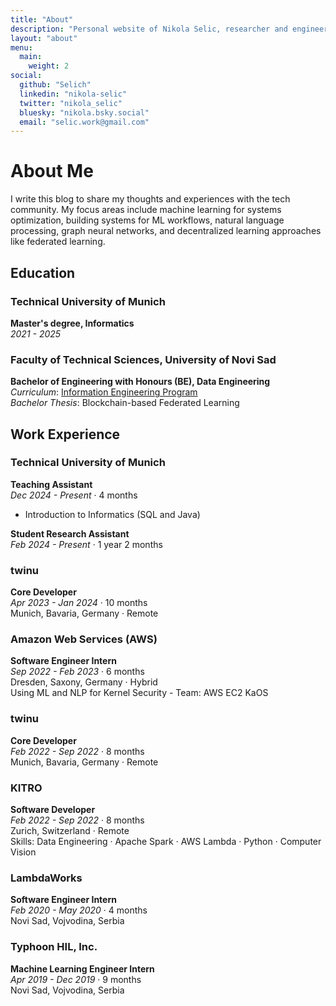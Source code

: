 ```yaml
---
title: "About"
description: "Personal website of Nikola Selic, researcher and engineer focused on machine learning systems, NLP, graph neural networks, and decentralized learning approaches."
layout: "about"
menu:
  main:
    weight: 2
social:
  github: "Selich"
  linkedin: "nikola-selic"
  twitter: "nikola_selic"
  bluesky: "nikola.bsky.social"
  email: "selic.work@gmail.com"
---
```


# About Me

I write this blog to share my thoughts and experiences with the tech community. My focus areas include machine learning for systems optimization, building systems for ML workflows, natural language processing, graph neural networks, and decentralized learning approaches like federated learning.

## Education

### Technical University of Munich
**Master's degree, Informatics**  
*2021 - 2025*

### Faculty of Technical Sciences, University of Novi Sad
**Bachelor of Engineering with Honours (BE), Data Engineering**  
*Curriculum*: [Information Engineering Program](http://www.ftn.uns.ac.rs/416590128/information-engineering)  
*Bachelor Thesis*: Blockchain-based Federated Learning

## Work Experience

### Technical University of Munich
**Teaching Assistant**  
*Dec 2024 - Present* · 4 months  
- Introduction to Informatics (SQL and Java)

**Student Research Assistant**  
*Feb 2024 - Present* · 1 year 2 months

### twinu
**Core Developer**  
*Apr 2023 - Jan 2024* · 10 months  
Munich, Bavaria, Germany · Remote

### Amazon Web Services (AWS)
**Software Engineer Intern**  
*Sep 2022 - Feb 2023* · 6 months  
Dresden, Saxony, Germany · Hybrid  
Using ML and NLP for Kernel Security - Team: AWS EC2 KaOS

### twinu
**Core Developer**  
*Feb 2022 - Sep 2022* · 8 months  
Munich, Bavaria, Germany · Remote

### KITRO
**Software Developer**  
*Feb 2022 - Sep 2022* · 8 months  
Zurich, Switzerland · Remote  
Skills: Data Engineering · Apache Spark · AWS Lambda · Python · Computer Vision

### LambdaWorks
**Software Engineer Intern**  
*Feb 2020 - May 2020* · 4 months  
Novi Sad, Vojvodina, Serbia

### Typhoon HIL, Inc.
**Machine Learning Engineer Intern**  
*Apr 2019 - Dec 2019* · 9 months  
Novi Sad, Vojvodina, Serbia

